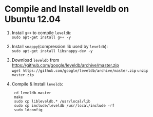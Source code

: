 
# Compile and Install leveldb on Ubuntu 12.04

1. Install `g++` to compile `leveldb`:  
   `sudo apt-get install g++ -y`

2. Install `snappy`(compression lib used by `leveldb`):  
   `sudo apt-get install libsnappy-dev -y`

3. Download `leveldb` from <https://github.com/google/leveldb/archive/master.zip>  
   `wget https://github.com/google/leveldb/archive/master.zip`
   `unzip master.zip`

4. Compile & Install `leveldb`:  

        cd leveldb-master
        make
        sudo cp libleveldb.* /usr/local/lib
        sudo cp include/leveldb /usr/local/include -rf
        sudo ldconfig